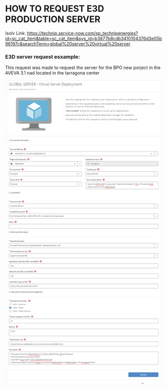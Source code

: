 # HOW TO REQUEST E3D PRODUCTION SERVER

Isolv Link: https://technip.service-now.com/sp_technipenergies?id=sc_cat_item&table=sc_cat_item&sys_id=b3877b8cdb3410104376d3e05b96197c&searchTerm=global%20server%20virtual%20server

### E3D server request esxample:
This request was made to request the server for the BPO new porject in the AVEVA 3.1 nad located in the tarragona center

![EJEMPLO_REQ](.\img\img1.png)